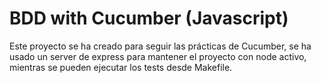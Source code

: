 # BDD with Cucumber (Javascript)

Este proyecto se ha creado para seguir las prácticas de Cucumber, se ha usado un server de express para mantener el proyecto con node activo, mientras se pueden ejecutar los tests desde Makefile.
